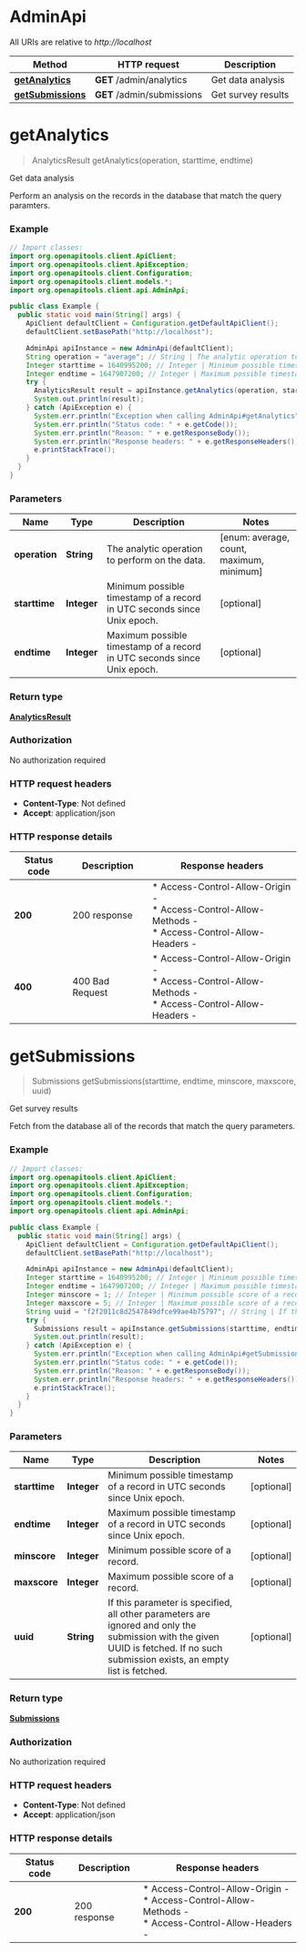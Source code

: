 # AdminApi

All URIs are relative to *http://localhost*

| Method | HTTP request | Description |
|------------- | ------------- | -------------|
| [**getAnalytics**](AdminApi.md#getAnalytics) | **GET** /admin/analytics | Get data analysis |
| [**getSubmissions**](AdminApi.md#getSubmissions) | **GET** /admin/submissions | Get survey results |


<a name="getAnalytics"></a>
# **getAnalytics**
> AnalyticsResult getAnalytics(operation, starttime, endtime)

Get data analysis

Perform an analysis on the records in the database that match the query paramters. 

### Example
```java
// Import classes:
import org.openapitools.client.ApiClient;
import org.openapitools.client.ApiException;
import org.openapitools.client.Configuration;
import org.openapitools.client.models.*;
import org.openapitools.client.api.AdminApi;

public class Example {
  public static void main(String[] args) {
    ApiClient defaultClient = Configuration.getDefaultApiClient();
    defaultClient.setBasePath("http://localhost");

    AdminApi apiInstance = new AdminApi(defaultClient);
    String operation = "average"; // String | The analytic operation to perform on the data.
    Integer starttime = 1640995200; // Integer | Minimum possible timestamp of a record in UTC seconds since Unix epoch.
    Integer endtime = 1647907200; // Integer | Maximum possible timestamp of a record in UTC seconds since Unix epoch.
    try {
      AnalyticsResult result = apiInstance.getAnalytics(operation, starttime, endtime);
      System.out.println(result);
    } catch (ApiException e) {
      System.err.println("Exception when calling AdminApi#getAnalytics");
      System.err.println("Status code: " + e.getCode());
      System.err.println("Reason: " + e.getResponseBody());
      System.err.println("Response headers: " + e.getResponseHeaders());
      e.printStackTrace();
    }
  }
}
```

### Parameters

| Name | Type | Description  | Notes |
|------------- | ------------- | ------------- | -------------|
| **operation** | **String**| The analytic operation to perform on the data. | [enum: average, count, maximum, minimum] |
| **starttime** | **Integer**| Minimum possible timestamp of a record in UTC seconds since Unix epoch. | [optional] |
| **endtime** | **Integer**| Maximum possible timestamp of a record in UTC seconds since Unix epoch. | [optional] |

### Return type

[**AnalyticsResult**](AnalyticsResult.md)

### Authorization

No authorization required

### HTTP request headers

 - **Content-Type**: Not defined
 - **Accept**: application/json

### HTTP response details
| Status code | Description | Response headers |
|-------------|-------------|------------------|
| **200** | 200 response |  * Access-Control-Allow-Origin -  <br>  * Access-Control-Allow-Methods -  <br>  * Access-Control-Allow-Headers -  <br>  |
| **400** | 400 Bad Request |  * Access-Control-Allow-Origin -  <br>  * Access-Control-Allow-Methods -  <br>  * Access-Control-Allow-Headers -  <br>  |

<a name="getSubmissions"></a>
# **getSubmissions**
> Submissions getSubmissions(starttime, endtime, minscore, maxscore, uuid)

Get survey results

Fetch from the database all of the records that match the query parameters. 

### Example
```java
// Import classes:
import org.openapitools.client.ApiClient;
import org.openapitools.client.ApiException;
import org.openapitools.client.Configuration;
import org.openapitools.client.models.*;
import org.openapitools.client.api.AdminApi;

public class Example {
  public static void main(String[] args) {
    ApiClient defaultClient = Configuration.getDefaultApiClient();
    defaultClient.setBasePath("http://localhost");

    AdminApi apiInstance = new AdminApi(defaultClient);
    Integer starttime = 1640995200; // Integer | Minimum possible timestamp of a record in UTC seconds since Unix epoch.
    Integer endtime = 1647907200; // Integer | Maximum possible timestamp of a record in UTC seconds since Unix epoch.
    Integer minscore = 1; // Integer | Minimum possible score of a record.
    Integer maxscore = 5; // Integer | Maximum possible score of a record.
    String uuid = "f2f2011c8d2547849dfce99ae4b75797"; // String | If this parameter is specified, all other parameters are ignored and only the submission with the given UUID is fetched. If no such submission exists, an empty list is fetched. 
    try {
      Submissions result = apiInstance.getSubmissions(starttime, endtime, minscore, maxscore, uuid);
      System.out.println(result);
    } catch (ApiException e) {
      System.err.println("Exception when calling AdminApi#getSubmissions");
      System.err.println("Status code: " + e.getCode());
      System.err.println("Reason: " + e.getResponseBody());
      System.err.println("Response headers: " + e.getResponseHeaders());
      e.printStackTrace();
    }
  }
}
```

### Parameters

| Name | Type | Description  | Notes |
|------------- | ------------- | ------------- | -------------|
| **starttime** | **Integer**| Minimum possible timestamp of a record in UTC seconds since Unix epoch. | [optional] |
| **endtime** | **Integer**| Maximum possible timestamp of a record in UTC seconds since Unix epoch. | [optional] |
| **minscore** | **Integer**| Minimum possible score of a record. | [optional] |
| **maxscore** | **Integer**| Maximum possible score of a record. | [optional] |
| **uuid** | **String**| If this parameter is specified, all other parameters are ignored and only the submission with the given UUID is fetched. If no such submission exists, an empty list is fetched.  | [optional] |

### Return type

[**Submissions**](Submissions.md)

### Authorization

No authorization required

### HTTP request headers

 - **Content-Type**: Not defined
 - **Accept**: application/json

### HTTP response details
| Status code | Description | Response headers |
|-------------|-------------|------------------|
| **200** | 200 response |  * Access-Control-Allow-Origin -  <br>  * Access-Control-Allow-Methods -  <br>  * Access-Control-Allow-Headers -  <br>  |

